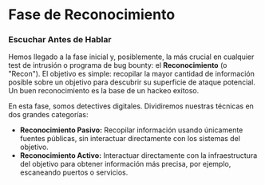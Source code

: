 # Fase de Reconocimiento

### Escuchar Antes de Hablar

Hemos llegado a la fase inicial y, posiblemente, la más crucial en cualquier test de intrusión o programa de bug bounty: el **Reconocimiento** (o "Recon"). El objetivo es simple: recopilar la mayor cantidad de información posible sobre un objetivo para descubrir su superficie de ataque potencial. Un buen reconocimiento es la base de un hackeo exitoso.

En esta fase, somos detectives digitales. Dividiremos nuestras técnicas en dos grandes categorías:

* **Reconocimiento Pasivo:** Recopilar información usando únicamente fuentes públicas, sin interactuar directamente con los sistemas del objetivo.
* **Reconocimiento Activo:** Interactuar directamente con la infraestructura del objetivo para obtener información más precisa, por ejemplo, escaneando puertos o servicios.
